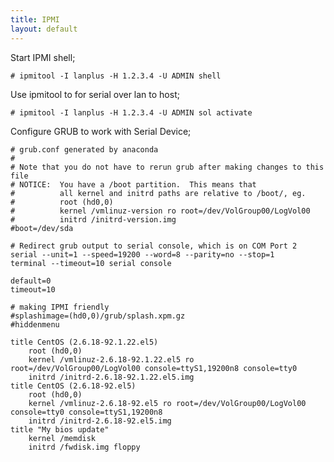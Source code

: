 ```yaml
---
title: IPMI
layout: default
---
```


Start IPMI shell;

    # ipmitool -I lanplus -H 1.2.3.4 -U ADMIN shell

Use ipmitool to for serial over lan to host;

    # ipmitool -I lanplus -H 1.2.3.4 -U ADMIN sol activate

Configure GRUB to work with Serial Device;

    # grub.conf generated by anaconda
    #
    # Note that you do not have to rerun grub after making changes to this file
    # NOTICE:  You have a /boot partition.  This means that
    #          all kernel and initrd paths are relative to /boot/, eg.
    #          root (hd0,0)
    #          kernel /vmlinuz-version ro root=/dev/VolGroup00/LogVol00
    #          initrd /initrd-version.img
    #boot=/dev/sda

    # Redirect grub output to serial console, which is on COM Port 2
    serial --unit=1 --speed=19200 --word=8 --parity=no --stop=1   
    terminal --timeout=10 serial console

    default=0
    timeout=10

    # making IPMI friendly
    #splashimage=(hd0,0)/grub/splash.xpm.gz
    #hiddenmenu

    title CentOS (2.6.18-92.1.22.el5)
        root (hd0,0)
        kernel /vmlinuz-2.6.18-92.1.22.el5 ro root=/dev/VolGroup00/LogVol00 console=ttyS1,19200n8 console=tty0
        initrd /initrd-2.6.18-92.1.22.el5.img
    title CentOS (2.6.18-92.el5)
        root (hd0,0)
        kernel /vmlinuz-2.6.18-92.el5 ro root=/dev/VolGroup00/LogVol00 console=tty0 console=ttyS1,19200n8
        initrd /initrd-2.6.18-92.el5.img
    title "My bios update"
        kernel /memdisk
        initrd /fwdisk.img floppy
